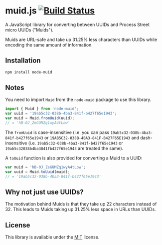 # muid.js [![Build Status](https://travis-ci.org/process-street/muid.js.svg?branch=master)](https://travis-ci.org/process-street/muid.js)

A JavaScript library for converting between UUIDs and Process Street micro UUIDs ("Muids").

Muids are URL-safe and take up 31.25% less characters than UUIDs while encoding the same amount of information.

## Installation

```bash
npm install node-muid
```

## Notes

You need to import `Muid` from the `node-muid` package to use this library.

```javascript
import { Muid } from 'node-muid';
var uuid = '19ab5c32-038b-4ba3-841f-b427f65e1943';
var muid = Muid.fromUuid(uuid);
// = 'hB-0J_ZeGUMZq1wyA4tLow'
```

The `fromUuid` is case-insensitive (i.e. you can pass `19ab5c32-038b-4ba3-841f-b427f65e1943` or `19AB5C32-038B-4BA3-841F-B427F65E1943` 
and dash-insensitive (i.e. `19ab5c32-038b-4ba3-841f-b427f65e1943` or `19ab5c32038b4ba3841fb427f65e1943` are treated the same). 

A `toUuid` function is also provided for converting a Muid to a UUID:

```javascript
var muid = 'hB-0J_ZeGUMZq1wyA4tLow';
var uuid = Muid.toUuid(muid);
// = '19ab5c32-038b-4ba3-841f-b427f65e1943'
```

## Why not just use UUIDs?

The motivation behind Muids is that they take up 22 characters instead of 32. This leads to Muids taking up 31.25% less
space in URLs than UUIDs.

## License

This library is available under the [MIT](http://opensource.org/licenses/mit-license.php) license.
